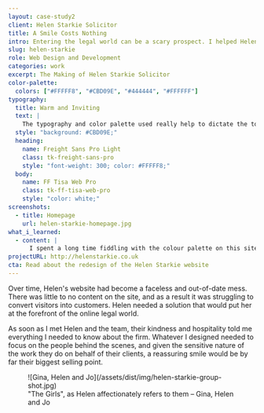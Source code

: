 ```yaml
---
layout: case-study2
client: Helen Starkie Solicitor
title: A Smile Costs Nothing
intro: Entering the legal world can be a scary prospect. I helped Helen Starkie make those first steps a little easier for her clients.
slug: helen-starkie
role: Web Design and Development
categories: work
excerpt: The Making of Helen Starkie Solicitor
color-palette:
  colors: ["#FFFFF8", "#CBD09E", "#444444", "#FFFFFF"]
typography:
  title: Warm and Inviting
  text: |
    The typography and color palette used really help to dictate the tone of the site. The gentle, humanist fonts and warm pastel colors create an inviting atmosphere, and help the user settle into the site gently, before getting down to the nitty gritty of the services offered.
  style: "background: #CBD09E;"
  heading:
    name: Freight Sans Pro Light
    class: tk-freight-sans-pro
    style: "font-weight: 300; color: #FFFFF8;"
  body:
    name: FF Tisa Web Pro
    class: tk-ff-tisa-web-pro
    style: "color: white;"
screenshots:
  - title: Homepage
    url: helen-starkie-homepage.jpg
what_i_learned:
  - content: |
      I spent a long time fiddling with the colour palette on this site, finding just the right balance of colour to accentuate, but not overpower, the imagery used on the site. It was also my first time using fixed, full-bleed background images on a site, a design pattern I still love using to this day.
projectURL: http://helenstarkie.co.uk
cta: Read about the redesign of the Helen Starkie website
---
```


Over time, Helen's website had become a faceless and out-of-date mess. There was little to no content on the site, and as a result it was struggling to convert visitors into customers. Helen needed a solution that would put her at the forefront of the online legal world.

As soon as I met Helen and the team, their kindness and hospitality told me everything I needed to know about the firm. Whatever I designed needed to focus on the people behind the scenes, and given the sensitive nature of the work they do on behalf of their clients, a reassuring smile would be by far their biggest selling point.

<figure>
  ![Gina, Helen and Jo](/assets/dist/img/helen-starkie-group-shot.jpg)
  <div class="image-caption">
    <span>
      "The Girls", as Helen affectionately refers to them &ndash; Gina, Helen and Jo
    </span>
  </div>
</figure>